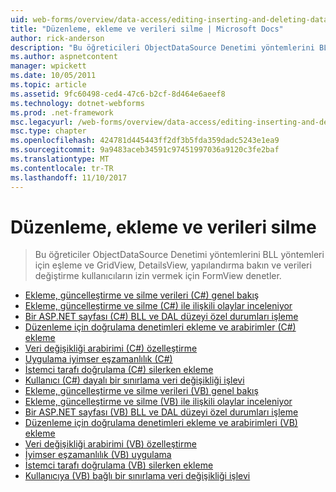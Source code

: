 ```yaml
---
uid: web-forms/overview/data-access/editing-inserting-and-deleting-data/index
title: "Düzenleme, ekleme ve verileri silme | Microsoft Docs"
author: rick-anderson
description: "Bu öğreticileri ObjectDataSource Denetimi yöntemlerini BLL yöntemleri için eşleme ve GridView, DetailsView ve FormView co nasıl yapılandırılacağı gördüğünüz..."
ms.author: aspnetcontent
manager: wpickett
ms.date: 10/05/2011
ms.topic: article
ms.assetid: 9fc60498-ced4-47c6-b2cf-8d464e6aeef8
ms.technology: dotnet-webforms
ms.prod: .net-framework
msc.legacyurl: /web-forms/overview/data-access/editing-inserting-and-deleting-data
msc.type: chapter
ms.openlocfilehash: 424781d445443ff2df3b5fda359dadc5243e1ea9
ms.sourcegitcommit: 9a9483aceb34591c97451997036a9120c3fe2baf
ms.translationtype: MT
ms.contentlocale: tr-TR
ms.lasthandoff: 11/10/2017
---
```

<a name="editing-inserting-and-deleting-data"></a>Düzenleme, ekleme ve verileri silme
====================
> Bu öğreticiler ObjectDataSource Denetimi yöntemlerini BLL yöntemleri için eşleme ve GridView, DetailsView, yapılandırma bakın ve verileri değiştirme kullanıcıların izin vermek için FormView denetler.


- [Ekleme, güncelleştirme ve silme verileri (C#) genel bakış](an-overview-of-inserting-updating-and-deleting-data-cs.md)
- [Ekleme, güncelleştirme ve silme (C#) ile ilişkili olaylar inceleniyor](examining-the-events-associated-with-inserting-updating-and-deleting-cs.md)
- [Bir ASP.NET sayfası (C#) BLL ve DAL düzeyi özel durumları işleme](handling-bll-and-dal-level-exceptions-in-an-asp-net-page-cs.md)
- [Düzenleme için doğrulama denetimleri ekleme ve arabirimler (C#) ekleme](adding-validation-controls-to-the-editing-and-inserting-interfaces-cs.md)
- [Veri değişikliği arabirimi (C#) özelleştirme](customizing-the-data-modification-interface-cs.md)
- [Uygulama iyimser eşzamanlılık (C#)](implementing-optimistic-concurrency-cs.md)
- [İstemci tarafı doğrulama (C#) silerken ekleme](adding-client-side-confirmation-when-deleting-cs.md)
- [Kullanıcı (C#) dayalı bir sınırlama veri değişikliği işlevi](limiting-data-modification-functionality-based-on-the-user-cs.md)
- [Ekleme, güncelleştirme ve silme verileri (VB) genel bakış](an-overview-of-inserting-updating-and-deleting-data-vb.md)
- [Ekleme, güncelleştirme ve silme (VB) ile ilişkili olaylar inceleniyor](examining-the-events-associated-with-inserting-updating-and-deleting-vb.md)
- [Bir ASP.NET sayfası (VB) BLL ve DAL düzeyi özel durumları işleme](handling-bll-and-dal-level-exceptions-in-an-asp-net-page-vb.md)
- [Düzenleme için doğrulama denetimleri ekleme ve arabirimleri (VB) ekleme](adding-validation-controls-to-the-editing-and-inserting-interfaces-vb.md)
- [Veri değişikliği arabirimi (VB) özelleştirme](customizing-the-data-modification-interface-vb.md)
- [İyimser eşzamanlılık (VB) uygulama](implementing-optimistic-concurrency-vb.md)
- [İstemci tarafı doğrulama (VB) silerken ekleme](adding-client-side-confirmation-when-deleting-vb.md)
- [Kullanıcıya (VB) bağlı bir sınırlama veri değişikliği işlevi](limiting-data-modification-functionality-based-on-the-user-vb.md)
